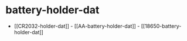 
# battery-holder-dat

- [[CR2032-holder-dat]] - [[AA-battery-holder-dat]] - [[18650-battery-holder-dat]]